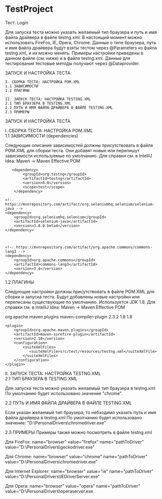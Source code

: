 # TestProject

Тест: Login

Для запуска теста можно указать желаемый тип браузера и путь и имя файла драйвера в файле testng.xml. В настоящий момент можно использовать FireFox, IE, Opera, Chrome. Данные о типе браузера, путь и имя файла драйвера будут взяты тестом через @Parameters из файла testng.xml, и их можно менять. Примеры настройки приведены в данном файле (см. ниже) и в файле testng.xml. Данные для тестирования тестовые методы получают через @Dataprovider.

ЗАПУСК И НАСТРОЙКА ТЕСТА

    I. СБОРКА ТЕСТА: НАСТРОЙКА POM.XML
    1.1 ЗАВИСИМОСТИ
    1.2 ПЛАГИНЫ

    II. ЗАПУСК ТЕСТА: НАСТРОЙКА TESTING.XML
    2.1 ТИП БРАУЗЕРА В TESTING.XML
    2.2 ПУТЬ И ИМЯ ФАЙЛА ДРАЙВЕРА В ФАЙЛЕ TESTING.XML
    2.3 ПРИМЕРЫ

ЗАПУСК И НАСТРОЙКА ТЕСТА

I. СБОРКА ТЕСТА: НАСТРОЙКА POM.XML</br>
1.1 ЗАВИСИМОСТИ (dependencies)

Следующие описания зависимостей должны присутствовать в файле POM.XML для сборки теста. Они добавят новые или перепишут зависимости используемые по умолчанию. Для справки см. в IntelliJ Idea: Maven -> Maven Effective POM
<!-- https://mvnrepository.com/artifact/org.testng/testng -->
       <dependency>
            <groupId>org.testng</groupId>
            <artifactId>testng</artifactId>
            <version>6.8</version>
            <scope>test</scope>
        </dependency>

    <!-- https://mvnrepository.com/artifact/org.seleniumhq.selenium/selenium-java -->
    <dependency>
        <groupId>org.seleniumhq.selenium</groupId>
        <artifactId>selenium-java</artifactId>
        <version>3.0.0-beta4</version>
    </dependency>

   

    <!-- https://mvnrepository.com/artifact/org.apache.commons/commons-lang3 -->
    <dependency>
        <groupId>org.apache.commons</groupId>
        <artifactId>commons-lang3</artifactId>
        <version>3.4</version>
    </dependency>

1.2 ПЛАГИНЫ

Следующие настройки должны присутствовать в файле POM.XML для сборки и запуска теста. Будут добавлены новые настройки или переписаны существующие по умолчанию. Используется JDK 1.8. Для справки см. в IntelliJ Idea: Maven -> Maven Effective POM

<build>
<plugins>
    <plugin>
        <groupId>org.apache.maven.plugins</groupId>
        <artifactId>maven-compiler-plugin</artifactId>
        <version>2.3.2</version>
        <configuration>
            <source>1.8</source>
            <target>1.8</target>
        </configuration>
    </plugin>

    <plugin>
        <groupId>org.apache.maven.plugins</groupId>
        <artifactId>maven-surefire-plugin</artifactId>
        <version>2.10</version>
        <configuration>
            <suiteXmlFiles>
               <suiteXmlFile>src/test/resources/testng.xml</suiteXmlFile>
            </suiteXmlFiles>
        </configuration>
    </plugin>
</plugins>
</build>

II. ЗАПУСК ТЕСТА: НАСТРОЙКА TESTNG.XML</br>
2.1 ТИП БРАУЗЕРА В TESTING.XML

Для запуска теста можно указать желаемый тип браузера в testng.xml По умолчанию будет использовано значение "chrome".

2.2 ПУТЬ И ИМЯ ФАЙЛА ДРАЙВЕРА В ФАЙЛЕ TESTING.XML

Если указан желаемый тип браузера, то небходимо указать путь и имя файла драйвера в testng.xml По умолчанию будет использовано значение: "D:\PersonalDrivers\chromedriver.exe"

2.3 ПРИМЕРЫ
Примеры также можно посмотреть в файле testng.xml

Для FireFox:
name="browser" value="firefox"
name="pathToDriver" value="D:\PersonalDrivers\geckodriver.exe"

Для Chrome:
name="browser" value="chrome"
name="pathToDriver" value="D:\PersonalDrivers\chromedriver.exe"

Для Internet Explorer:
name="browser" value="ie"
name="pathToDriver" value="D:\PersonalDrivers\IEDriverServer.exe"

Для Opera:
name="browser" value="opera"
name="pathToDriver" value="D:\PersonalDrivers\operaserver.exe
